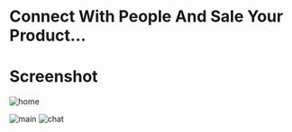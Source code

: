 # Connect With People And Sale Your Product...
# Screenshot

![home](https://user-images.githubusercontent.com/57828021/153703088-3eb31636-0c28-4f0d-97f1-8f2af498d350.jpg)

![main](https://user-images.githubusercontent.com/57828021/153703130-f4676918-d174-40e5-b9b7-93a40c80081a.jpg)
![chat](https://user-images.githubusercontent.com/57828021/153703135-b535c887-0346-4055-aecc-00d7b4c27a33.jpg)
